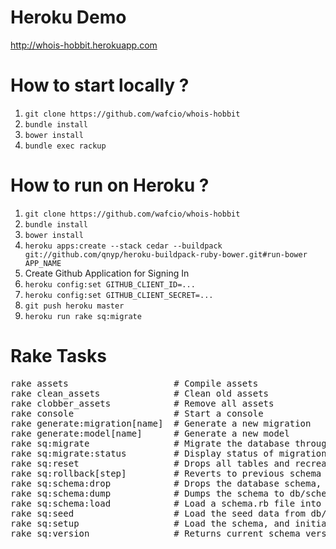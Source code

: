 # Heroku Demo

http://whois-hobbit.herokuapp.com

# How to start locally ?

1. `git clone https://github.com/wafcio/whois-hobbit`
2. `bundle install`
3. `bower install`
4. `bundle exec rackup`

# How to run on Heroku ?

1. `git clone https://github.com/wafcio/whois-hobbit`
2. `bundle install`
3. `bower install`
4. `heroku apps:create --stack cedar --buildpack git://github.com/qnyp/heroku-buildpack-ruby-bower.git#run-bower APP_NAME`
5. Create Github Application for Signing In
6. `heroku config:set GITHUB_CLIENT_ID=...`
7. `heroku config:set GITHUB_CLIENT_SECRET=...`
8. `git push heroku master`
9. `heroku run rake sq:migrate`

# Rake Tasks

<pre>
rake assets                    # Compile assets
rake clean_assets              # Clean old assets
rake clobber_assets            # Remove all assets
rake console                   # Start a console
rake generate:migration[name]  # Generate a new migration
rake generate:model[name]      # Generate a new model
rake sq:migrate                # Migrate the database through scripts in db/migrate and update db/schema.rb by invoking sq:schema:dump
rake sq:migrate:status         # Display status of migrations
rake sq:reset                  # Drops all tables and recreates the schema from db/schema.rb
rake sq:rollback[step]         # Reverts to previous schema version
rake sq:schema:drop            # Drops the database schema, using schema.rb
rake sq:schema:dump            # Dumps the schema to db/schema.db
rake sq:schema:load            # Load a schema.rb file into the database
rake sq:seed                   # Load the seed data from db/seeds.rb
rake sq:setup                  # Load the schema, and initialize with the seed data (use sq:reset to also drop the database first)
rake sq:version                # Returns current schema version
</pre>